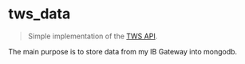 # tws_data
> Simple implementation of the [TWS API](http://interactivebrokers.github.io/tws-api/).


The main purpose is to store data from my IB Gateway into mongodb. 
